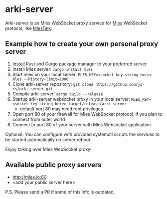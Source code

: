 # arki-server

Arki-server is an Mles WebSocket proxy service for [Mles](https://github.com/jq-rs/mles-rs) WebSocket protocol, like [MlesTalk](http://mles.io/app).

## Example how to create your own personal proxy server

 1. [Install](https://www.rust-lang.org/tools/install) Rust and Cargo package manager to your preferred server
 2. Install Mles server: `cargo install mles`
 3. Start mles on your local server: `MLES_KEY=<secket-key-string-here> mles --history-limit=1000`
 4. Clone arki-server repository: `git clone https://github.com/jq-rs/arki-server.git`
 5. Compile arki-server: `cargo build --release`
 6. Startup arki-server websocket proxy in your local server: `MLES_KEY=<secket-key-string-here> target/release/arki-server`
     - default port 80 may need root privileges
 7. Open port 80 of your firewall for Mles WebSocket protocol, if you plan to connect from outer world
 8. Connect to port 80 of your server with Mles Websocket application
 
 Optional: You can configure with provided systemctl scripts the services to be started automatically on server reboot.
 
 Enjoy talking over Mles WebSocket proxy!
 
 ## Available public proxy servers
 
   * http://mles.io:80
   * \<add your public server here\>
 
 P.S. Please send a PR if some of this info is outdated.
